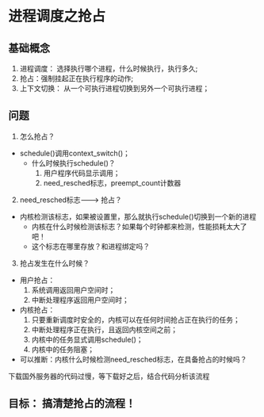 # 进程调度之抢占
## 基础概念
1. 进程调度： 选择执行哪个进程，什么时候执行，执行多久; 
2. 抢占：强制挂起正在执行程序的动作;
3. 上下文切换： 从一个可执行进程切换到另外一个可执行进程；

## 问题
1. 怎么抢占？
  - schedule()调用context_switch()；
    - 什么时候执行schedule()？
      1. 用户程序代码显示调用；
      2. need_resched标志，preempt_count计数器
2. need_resched标志---> 抢占？
  - 内核检测该标志，如果被设置里，那么就执行schedule()切换到一个新的进程
    - 内核在什么时候检测该标志？如果每个时钟都来检测，性能损耗太大了吧！
    - 这个标志在哪里存放？和进程绑定吗？
3. 抢占发生在什么时候？
  - 用户抢占：
    1. 系统调用返回用户空间时；
    2. 中断处理程序返回用户空间时；
  - 内核抢占：
    1. 只要重新调度时安全的，内核可以在任何时间抢占正在执行的任务；
    2. 中断处理程序正在执行，且返回内核空间之前；
    3. 内核中的任务显式调用schedule()；
    4. 内核中的任务阻塞；
  - 可以推断：内核什么时候检测need_resched标志，在具备抢占的时候吗？
  
  
  下载国外服务器的代码过慢，等下载好之后，结合代码分析该流程
  
  ## 目标： 搞清楚抢占的流程！
      
      

